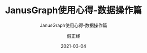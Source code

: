 ---
layout:     post
title:      JanusGraph使用心得-数据操作篇
subtitle:   JanusGraph使用心得-数据操作篇
date:       2021-03-04
author:     假正经
header-img: img/banner_janusgraph.png
catalog: true
tags:
    - apache Flume
---